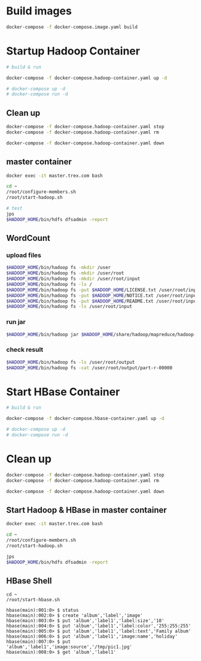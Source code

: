 
# Build images

```bash
docker-compose -f docker-compose.image.yaml build
```

# Startup Hadoop Container

```bash
# build & run

docker-compose -f docker-compose.hadoop-container.yaml up -d

# docker-compose up -d
# docker-compose run -d
```

## Clean up

```bash
docker-compose -f docker-compose.hadoop-container.yaml stop
docker-compose -f docker-compose.hadoop-container.yaml rm

docker-compose -f docker-compose.hadoop-container.yaml down
```

## master container

```bash
docker exec -it master.trex.com bash

cd ~
/root/configure-members.sh
/root/start-hadoop.sh

# test
jps
$HADOOP_HOME/bin/hdfs dfsadmin -report
```

## WordCount

### upload files

```bash
$HADOOP_HOME/bin/hadoop fs -mkdir /user
$HADOOP_HOME/bin/hadoop fs -mkdir /user/root
$HADOOP_HOME/bin/hadoop fs -mkdir /user/root/input
$HADOOP_HOME/bin/hadoop fs -ls /
$HADOOP_HOME/bin/hadoop fs -put $HADOOP_HOME/LICENSE.txt /user/root/input
$HADOOP_HOME/bin/hadoop fs -put $HADOOP_HOME/NOTICE.txt /user/root/input
$HADOOP_HOME/bin/hadoop fs -put $HADOOP_HOME/README.txt /user/root/input
$HADOOP_HOME/bin/hadoop fs -ls /user/root/input
```

### run jar

```bash
$HADOOP_HOME/bin/hadoop jar $HADOOP_HOME/share/hadoop/mapreduce/hadoop-mapreduce-examples-2.7.3.jar wordcount /user/root/input /user/root/output
```

### check result

```bash
$HADOOP_HOME/bin/hadoop fs -ls /user/root/output
$HADOOP_HOME/bin/hadoop fs -cat /user/root/output/part-r-00000
```

# Start HBase Container

```bash
# build & run

docker-compose -f docker-compose.hbase-container.yaml up -d

# docker-compose up -d
# docker-compose run -d
```

# Clean up
```bash
docker-compose -f docker-compose.hadoop-container.yaml stop
docker-compose -f docker-compose.hadoop-container.yaml rm

docker-compose -f docker-compose.hadoop-container.yaml down
```

## Start Hadoop & HBase in master container

```bash
docker exec -it master.trex.com bash

cd ~
/root/configure-members.sh
/root/start-hadoop.sh

jps
$HADOOP_HOME/bin/hdfs dfsadmin -report
```

## HBase Shell
```
cd ~
/root/start-hbase.sh
```

```
hbase(main):001:0> $ status
hbase(main):002:0> $ create 'album','label','image'
hbase(main):003:0> $ put 'album','label1','label:size','10'
hbase(main):004:0> $ put 'album','label1','label:color','255:255:255'
hbase(main):005:0> $ put 'album','label1','label:text','Family album'
hbase(main):006:0> $ put 'album','label1','image:name','holiday'
hbase(main):007:0> $ put 'album','label1','image:source','/tmp/pic1.jpg'
hbase(main):008:0> $ get 'album','label1'
```


